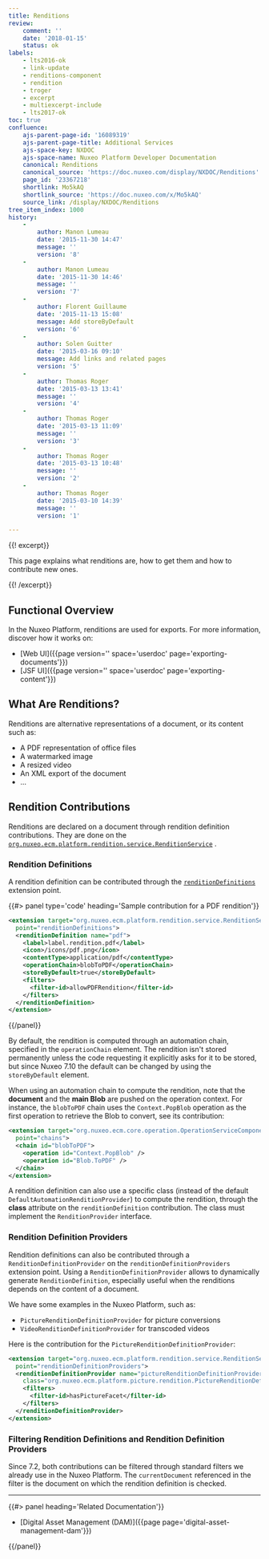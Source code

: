 ```yaml
---
title: Renditions
review:
    comment: ''
    date: '2018-01-15'
    status: ok
labels:
    - lts2016-ok
    - link-update
    - renditions-component
    - rendition
    - troger
    - excerpt
    - multiexcerpt-include
    - lts2017-ok
toc: true
confluence:
    ajs-parent-page-id: '16089319'
    ajs-parent-page-title: Additional Services
    ajs-space-key: NXDOC
    ajs-space-name: Nuxeo Platform Developer Documentation
    canonical: Renditions
    canonical_source: 'https://doc.nuxeo.com/display/NXDOC/Renditions'
    page_id: '23367218'
    shortlink: Mo5kAQ
    shortlink_source: 'https://doc.nuxeo.com/x/Mo5kAQ'
    source_link: /display/NXDOC/Renditions
tree_item_index: 1000
history:
    -
        author: Manon Lumeau
        date: '2015-11-30 14:47'
        message: ''
        version: '8'
    -
        author: Manon Lumeau
        date: '2015-11-30 14:46'
        message: ''
        version: '7'
    -
        author: Florent Guillaume
        date: '2015-11-13 15:08'
        message: Add storeByDefault
        version: '6'
    -
        author: Solen Guitter
        date: '2015-03-16 09:10'
        message: Add links and related pages
        version: '5'
    -
        author: Thomas Roger
        date: '2015-03-13 13:41'
        message: ''
        version: '4'
    -
        author: Thomas Roger
        date: '2015-03-13 11:09'
        message: ''
        version: '3'
    -
        author: Thomas Roger
        date: '2015-03-13 10:48'
        message: ''
        version: '2'
    -
        author: Thomas Roger
        date: '2015-03-10 14:39'
        message: ''
        version: '1'

---
```

{{! excerpt}}

This page explains what renditions are, how to get them and how to contribute new ones.

{{! /excerpt}}

## Functional Overview

In the Nuxeo Platform, renditions are used for exports. For more information, discover how it works on:
- [Web UI]({{page version='' space='userdoc' page='exporting-documents'}})
- [JSF UI]({{page version='' space='userdoc' page='exporting-content'}})

## What Are Renditions?

Renditions are alternative representations of a document, or its content such as:

*   A PDF representation of office files
*   A watermarked image
*   A resized video
*   An XML export of the document
*   ...

## Rendition Contributions

Renditions are declared on a document through rendition definition contributions. They are done on the  [`org.nuxeo.ecm.platform.rendition.service.RenditionService`](http://explorer.nuxeo.com/nuxeo/site/distribution/latest/viewComponent/org.nuxeo.ecm.platform.rendition.service.RenditionService) .

### Rendition Definitions

A rendition definition can be contributed through the  [`renditionDefinitions`](http://explorer.nuxeo.com/nuxeo/site/distribution/latest/viewExtensionPoint/org.nuxeo.ecm.platform.rendition.service.RenditionService--renditionDefinitions) extension point.

{{#> panel type='code' heading='Sample contribution for a PDF rendition'}}
```xml
<extension target="org.nuxeo.ecm.platform.rendition.service.RenditionService"
  point="renditionDefinitions">
  <renditionDefinition name="pdf">
    <label>label.rendition.pdf</label>
    <icon>/icons/pdf.png</icon>
    <contentType>application/pdf</contentType>
    <operationChain>blobToPDF</operationChain>
    <storeByDefault>true</storeByDefault>
    <filters>
      <filter-id>allowPDFRendition</filter-id>
    </filters>
  </renditionDefinition>
</extension>
```
{{/panel}}

By default, the rendition is computed through an automation chain, specified in the `operationChain` element. The rendition isn't stored permanently unless the code requesting it explicitly asks for it to be stored, but since Nuxeo 7.10 the default can be changed by using the `storeByDefault` element.

When using an automation chain to compute the rendition, note that the **document** and the **main Blob** are pushed on the operation context. For instance, the `blobToPDF` chain uses the `Context.PopBlob` operation as the first operation to retrieve the Blob to convert, see its contribution:

```xml
<extension target="org.nuxeo.ecm.core.operation.OperationServiceComponent"
  point="chains">
  <chain id="blobToPDF">
    <operation id="Context.PopBlob" />
    <operation id="Blob.ToPDF" />
  </chain>
</extension>
```

A rendition definition can also use a specific class (instead of the default `DefaultAutomationRenditionProvider`) to compute the rendition, through the **class** attribute on the `renditionDefinition` contribution. The class must implement the `RenditionProvider` interface.

### Rendition Definition Providers

Rendition definitions can also be contributed through a `RenditionDefinitionProvider` on the `renditionDefinitionProviders` extension point. Using a `RenditionDefinitionProvider` allows to dynamically generate `RenditionDefinition`, especially useful when the renditions depends on the content of a document.

We have some examples in the Nuxeo Platform, such as:

*   `PictureRenditionDefinitionProvider` for picture conversions
*   `VideoRenditionDefinitionProvider` for transcoded videos

Here is the contribution for the `PictureRenditionDefinitionProvider`:

```xml
<extension target="org.nuxeo.ecm.platform.rendition.service.RenditionService"
  point="renditionDefinitionProviders">
  <renditionDefinitionProvider name="pictureRenditionDefinitionProvider"
    class="org.nuxeo.ecm.platform.picture.rendition.PictureRenditionDefinitionProvider">
    <filters>
      <filter-id>hasPictureFacet</filter-id>
    </filters>
  </renditionDefinitionProvider>
</extension>
```

### Filtering Rendition Definitions and Rendition Definition Providers

Since 7.2, both contributions can be filtered through standard filters we already use in the Nuxeo Platform. The `currentDocument` referenced in the filter is the document on which the rendition definition is checked.

* * *

<div class="row" data-equalizer data-equalize-on="medium"><div class="column medium-6">{{#> panel heading='Related Documentation'}}

- [Digital Asset Management (DAM)]({{page page='digital-asset-management-dam'}})

{{/panel}}</div><div class="column medium-6">



</div></div>
